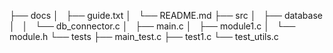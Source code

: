 
├── docs
│   ├── guide.txt
│   └── README.md
├── src
│   ├── database
│   │   └── db_connector.c
│   ├── main.c
│   ├── module1.c
│   └── module.h
└── tests
    ├── main_test.c
    ├── test1.c
    └── test_utils.c

